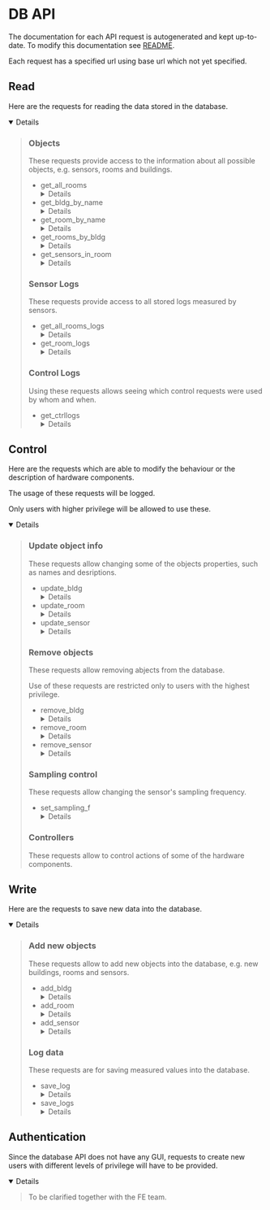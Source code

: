 # DB API
The documentation for each API request is autogenerated and kept up-to-date.
To modify this documentation see [README](DB/API/doc/README.md).

Each request has a specified url using base url which not yet specified.

## Read
Here are the requests for reading the data stored in the database.
<details open><blockquote>

### Objects
These requests provide access to the information about all possible objects,
e.g. sensors, rooms and buildings. 
<ul>
<li> get_all_rooms
<details><blockquote>
<ul>
<li> status: designed
<li> url: base.url/db/api/get_all_rooms
<li> request method: GET
<li> parameters: <code></code>
<li> example json response:
<pre><code>{
   "rooms": [
      {
         "id": "b02r01",
         "name": "Lab012",
         "Description": "Physics lab on second floor of KELVIN building",
         "bldg_id": "b01"
      },
      {
         "id": "b01r02",
         "name": "Lab090",
         "Description": "Physics lab on fourth floor of RANKIN building",
         "bldg_id": "b02"
      },
      {
         "id": "b03r03",
         "name": "Lab876",
         "Description": "Physics lab on first floor of JAMES WATT SOUTH building",
         "bldg_id": "b03"
      }
   ]
}
</code></pre>
<li> response json schema:
<pre><code>{
   "$schema": "http://json-schema.org/draft-07/schema#",
   "title": "get_all_rooms",
   "type": "object",
   "description": "List all available rooms",
   "properties": {
      "rooms": {
         "type": "array",
         "description": "An array of all available rooms",
         "items": {
            "room": {
               "$schema": "http://json-schema.org/draft-07/schema#",
               "title": "room",
               "type": "object",
               "description": "Room",
               "properties": {
                  "id": {
                     "type": "string",
                     "description": "Unique identifier for the room"
                  },
                  "name": {
                     "type": "string",
                     "description": "Name of the room, also unique, but modifiable"
                  },
                  "description": {
                     "type": "string",
                     "description": "A description of the room"
                  },
                  "bldg_id": {
                     "type": "string",
                     "description": "Id of the building this room belongs to"
                  }
               },
               "required": [
                  "id",
                  "name",
                  "bldg_id"
               ]
            }
         }
      }
   },
   "required": [
      "rooms"
   ]
}
</code></pre>
</ul>
</blockquote></details>
<li> get_bldg_by_name
<details><blockquote>
<ul>
<li> status: designed
<li> url: base.url/db/api/get_bldg_by_name
<li> request method: GET
<li> parameters: <code>String name</code>
<li> example json response:
<pre><code>{
   "bldg": {
      "id": "b02",
      "name": "KELVIN bldg",
      "Description": "Main bldg of physics department"
   }
}
</code></pre>
<li> response json schema:
<pre><code>{
   "$schema": "http://json-schema.org/draft-07/schema#",
   "title": "get_bldg_by_name",
   "type": "object",
   "description": "Get building by its name",
   "properties": {
      "bldg": {
         "description": "The requested building",
         "bldg": {
            "$schema": "http://json-schema.org/draft-07/schema#",
            "title": "bldg",
            "type": "object",
            "description": "Building",
            "properties": {
               "id": {
                  "type": "string",
                  "description": "Unique identifier for the building"
               },
               "name": {
                  "type": "string",
                  "description": "Name of the building, also unique, but modifiable"
               },
               "description": {
                  "type": "string",
                  "description": "A description of the building"
               }
            },
            "required": [
               "id",
               "name"
            ]
         }
      }
   },
   "required": [
      "bldg"
   ]
}
</code></pre>
</ul>
</blockquote></details>
<li> get_room_by_name
<details><blockquote>
<ul>
<li> status: designed
<li> url: base.url/db/api/get_room_by_name
<li> request method: GET
<li> parameters: <code>String name</code>
<li> example json response:
<pre><code>{
   "room": {
      "id": "b02r01",
      "name": "Lab012",
      "Description": "Physics lab on second floor of KELVIN building",
      "bldg_id": "b01"
   }
}
</code></pre>
<li> response json schema:
<pre><code>{
   "$schema": "http://json-schema.org/draft-07/schema#",
   "title": "get_room_by_name",
   "type": "object",
   "description": "Get room by its name",
   "properties": {
      "room": {
         "description": "The requested room",
         "room": {
            "$schema": "http://json-schema.org/draft-07/schema#",
            "title": "room",
            "type": "object",
            "description": "Room",
            "properties": {
               "id": {
                  "type": "string",
                  "description": "Unique identifier for the room"
               },
               "name": {
                  "type": "string",
                  "description": "Name of the room, also unique, but modifiable"
               },
               "description": {
                  "type": "string",
                  "description": "A description of the room"
               },
               "bldg_id": {
                  "type": "string",
                  "description": "Id of the building this room belongs to"
               }
            },
            "required": [
               "id",
               "name",
               "bldg_id"
            ]
         }
      }
   },
   "required": [
      "room"
   ]
}
</code></pre>
</ul>
</blockquote></details>
<li> get_rooms_by_bldg
<details><blockquote>
<ul>
<li> status: designed
<li> url: base.url/db/api/get_rooms_by_bldg
<li> request method: GET
<li> parameters: <code>String bldg_id</code>
<li> example json response:
<pre><code>{
   "rooms": [
      {
         "id": "b02r01",
         "name": "Lab012",
         "Description": "Physics lab on second floor of KELVIN building",
         "bldg_id": "b01"
      }
   ]
}
</code></pre>
<li> response json schema:
<pre><code>{
   "$schema": "http://json-schema.org/draft-07/schema#",
   "title": "get_rooms_by_bldg",
   "type": "object",
   "description": "Get all rooms in a building",
   "properties": {
      "rooms": {
         "type": "array",
         "description": "A list of all rooms in the building",
         "items": {
            "room": {
               "$schema": "http://json-schema.org/draft-07/schema#",
               "title": "room",
               "type": "object",
               "description": "Room",
               "properties": {
                  "id": {
                     "type": "string",
                     "description": "Unique identifier for the room"
                  },
                  "name": {
                     "type": "string",
                     "description": "Name of the room, also unique, but modifiable"
                  },
                  "description": {
                     "type": "string",
                     "description": "A description of the room"
                  },
                  "bldg_id": {
                     "type": "string",
                     "description": "Id of the building this room belongs to"
                  }
               },
               "required": [
                  "id",
                  "name",
                  "bldg_id"
               ]
            }
         }
      }
   },
   "required": [
      "rooms"
   ]
}
</code></pre>
</ul>
</blockquote></details>
<li> get_sensors_in_room
<details><blockquote>
<ul>
<li> status: designed
<li> url: base.url/db/api/get_sensors_in_room
<li> request method: GET
<li> parameters: <code>String room_id</code>
<li> example json response:
<pre><code>{
   "room_id": "b02r01",
   "sensors": [
      {
         "id": "b02r01s01",
         "name": "sensor1",
         "Description": "Relative humidity sensor",
         "room_id": "b02r01",
         "unit": "KELVIN"
      },
      {
         "id": "b01r02s02",
         "name": "sensor2",
         "Description": "Thermometer/humidity sensor",
         "room_id": "b01r02",
         "unit": "PERCENT"
      }
   ]
}
</code></pre>
<li> response json schema:
<pre><code>{
   "$schema": "http://json-schema.org/draft-07/schema#",
   "title": "get_sensors_in_room",
   "type": "object",
   "description": "List all sensors in the room",
   "properties": {
      "room_id": {
         "type": "string",
         "description": "The ID of the room"
      },
      "sensors": {
         "type": "array",
         "description": "An array of all sensorr in the room",
         "items": {
            "sensor": {
               "$schema": "http://json-schema.org/draft-07/schema#",
               "title": "sensor",
               "type": "object",
               "description": "Sensor",
               "properties": {
                  "id": {
                     "type": "string",
                     "description": "Unique identifier for the sensor"
                  },
                  "name": {
                     "type": "string",
                     "description": "Name of the sensor, modifiable"
                  },
                  "description": {
                     "type": "string",
                     "description": "A description of the room"
                  },
                  "room_id": {
                     "type": "string",
                     "description": "Id of the room this sensor belongs to"
                  },
                  "unit": {
                     "type": "string",
                     "description": "Units in which the sensor measures"
                  }
               },
               "required": [
                  "id",
                  "name",
                  "room_id",
                  "unit"
               ]
            }
         }
      }
   },
   "required": [
      "room_id",
      "sensors"
   ]
}
</code></pre>
</ul>
</blockquote></details>
</ul>

### Sensor Logs
These requests provide access to all stored logs measured by sensors.
<ul>
<li> get_all_rooms_logs
<details><blockquote>
<ul>
<li> status: designed
<li> url: base.url/db/api/get_all_rooms_logs
<li> request method: GET
<li> parameters: <code>long start_millis, long end_millis</code>
<li> example json response:
<pre><code>{
   "start_millis": 100,
   "end_millis": 110,
   "rooms_logs": [
      {
         "room_id": "b02r01",
         "sensor_logs": [
            {
               "sensor_id": "b02r01s01",
               "unit": "KELVIN",
               "logs": [
                  {
                     "timestamp": 54,
                     "value": 79.878
                  },
                  {
                     "timestamp": 65,
                     "value": 17.001
                  }
               ]
            },
            {
               "sensor_id": "b01r02s02",
               "unit": "PERCENT",
               "logs": [
                  {
                     "timestamp": 89,
                     "value": 45.124
                  },
                  {
                     "timestamp": 65,
                     "value": 17.001
                  }
               ]
            }
         ]
      },
      {
         "room_id": "b01r02",
         "sensor_logs": [
            {
               "sensor_id": "b03r03s03",
               "unit": "VOLTS",
               "logs": [
                  {
                     "timestamp": 54,
                     "value": 79.878
                  },
                  {
                     "timestamp": 89,
                     "value": 45.124
                  }
               ]
            },
            {
               "sensor_id": "b01r02s02",
               "unit": "PERCENT",
               "logs": [
                  {
                     "timestamp": 89,
                     "value": 45.124
                  },
                  {
                     "timestamp": 65,
                     "value": 17.001
                  }
               ]
            }
         ]
      }
   ]
}
</code></pre>
<li> response json schema:
<pre><code>{
   "$schema": "http://json-schema.org/draft-07/schema#",
   "title": "get_all_rooms_logs",
   "type": "object",
   "description": "All logs from each sensor in each room, within the given period [start_millis, end_millis)",
   "properties": {
      "start_millis": {
         "type": "number",
         "description": "The start of the period, included, in milliseconds from the Epoch"
      },
      "end_millis": {
         "type": "number",
         "description": "The end of the period, excluded, in milliseconds from the Epoch"
      },
      "rooms_logs": {
         "type": "array",
         "description": "An array of the room logs",
         "items": {
            "room_logs": {
               "$schema": "http://json-schema.org/draft-07/schema#",
               "title": "room_logs",
               "type": "object",
               "description": "Sets of logs of all sensors in the room",
               "properties": {
                  "room_id": {
                     "type": "string",
                     "description": "The id of the room"
                  },
                  "sensor_logs": {
                     "type": "array",
                     "description": "An array of all sensor logs",
                     "items": {
                        "sensor_logs": {
                           "$schema": "http://json-schema.org/draft-07/schema#",
                           "title": "sensor_logs",
                           "type": "object",
                           "description": "All logs from a sensor in some period of time",
                           "properties": {
                              "sensor_id": {
                                 "type": "string",
                                 "description": "The id of the corresponding sensor"
                              },
                              "unit": {
                                 "type": "string",
                                 "description": "The unit in which the logs are recorded"
                              },
                              "logs": {
                                 "type": "array",
                                 "description": "An array of the logs",
                                 "items": {
                                    "log": {
                                       "$schema": "http://json-schema.org/draft-07/schema#",
                                       "title": "log",
                                       "type": "object",
                                       "description": "One log from a sensor",
                                       "properties": {
                                          "timestamp": {
                                             "type": "number",
                                             "description": "Timestamp when the log was taken, in milliseconds from the Epoch"
                                          },
                                          "value": {
                                             "type": "number",
                                             "description": "The measured value"
                                          }
                                       },
                                       "required": [
                                          "timestamp",
                                          "value"
                                       ]
                                    }
                                 }
                              }
                           },
                           "required": [
                              "sensor_id",
                              "unit",
                              "logs"
                           ]
                        }
                     }
                  }
               },
               "required": [
                  "room_id",
                  "sensor_logs"
               ]
            }
         }
      }
   },
   "required": [
      "start_millis",
      "end_millis",
      "rooms_logs"
   ]
}
</code></pre>
</ul>
</blockquote></details>
<li> get_room_logs
<details><blockquote>
<ul>
<li> status: designed
<li> url: base.url/db/api/get_room_logs
<li> request method: GET
<li> parameters: <code>String room_id, long startMillis, long endMillis</code>
<li> example json response:
<pre><code>{
   "room_id": "b02r01",
   "start_millis": 100,
   "end_millis": 110,
   "room_logs": {
      "room_id": "b02r01",
      "sensor_logs": [
         {
            "sensor_id": "b02r01s01",
            "unit": "KELVIN",
            "logs": [
               {
                  "timestamp": 54,
                  "value": 79.878
               },
               {
                  "timestamp": 65,
                  "value": 17.001
               }
            ]
         },
         {
            "sensor_id": "b01r02s02",
            "unit": "PERCENT",
            "logs": [
               {
                  "timestamp": 89,
                  "value": 45.124
               },
               {
                  "timestamp": 65,
                  "value": 17.001
               }
            ]
         }
      ]
   }
}
</code></pre>
<li> response json schema:
<pre><code>{
   "$schema": "http://json-schema.org/draft-07/schema#",
   "title": "get_room_logs",
   "type": "object",
   "description": "All logs from each sensor in requested room, within the given period [start_millis, end_millis)",
   "properties": {
      "room_id": {
         "type": "string",
         "description": "The ID of the room"
      },
      "start_millis": {
         "type": "number",
         "description": "The start of the period, included, in milliseconds from the Epoch"
      },
      "end_millis": {
         "type": "number",
         "description": "The end of the period, excluded, in milliseconds from the Epoch"
      },
      "room_logs": {
         "description": "An array of all sensor logs in that room",
         "room_logs": {
            "$schema": "http://json-schema.org/draft-07/schema#",
            "title": "room_logs",
            "type": "object",
            "description": "Sets of logs of all sensors in the room",
            "properties": {
               "room_id": {
                  "type": "string",
                  "description": "The id of the room"
               },
               "sensor_logs": {
                  "type": "array",
                  "description": "An array of all sensor logs",
                  "items": {
                     "sensor_logs": {
                        "$schema": "http://json-schema.org/draft-07/schema#",
                        "title": "sensor_logs",
                        "type": "object",
                        "description": "All logs from a sensor in some period of time",
                        "properties": {
                           "sensor_id": {
                              "type": "string",
                              "description": "The id of the corresponding sensor"
                           },
                           "unit": {
                              "type": "string",
                              "description": "The unit in which the logs are recorded"
                           },
                           "logs": {
                              "type": "array",
                              "description": "An array of the logs",
                              "items": {
                                 "log": {
                                    "$schema": "http://json-schema.org/draft-07/schema#",
                                    "title": "log",
                                    "type": "object",
                                    "description": "One log from a sensor",
                                    "properties": {
                                       "timestamp": {
                                          "type": "number",
                                          "description": "Timestamp when the log was taken, in milliseconds from the Epoch"
                                       },
                                       "value": {
                                          "type": "number",
                                          "description": "The measured value"
                                       }
                                    },
                                    "required": [
                                       "timestamp",
                                       "value"
                                    ]
                                 }
                              }
                           }
                        },
                        "required": [
                           "sensor_id",
                           "unit",
                           "logs"
                        ]
                     }
                  }
               }
            },
            "required": [
               "room_id",
               "sensor_logs"
            ]
         }
      }
   },
   "required": [
      "room_id",
      "start_millis",
      "end_millis",
      "room_logs"
   ]
}
</code></pre>
</ul>
</blockquote></details>
</ul>

### Control Logs
Using these requests allows seeing which control requests were used
by whom and when.  
<ul>
<li> get_ctrllogs
<details><blockquote>
<ul>
<li> status: undesigned
<li> url: base.url/db/api/get_ctrllogs
</ul>
</blockquote></details>
</ul>

</blockquote></details>

## Control
Here are the requests which are able to modify the behaviour or
the description of hardware components.

The usage of these requests will be logged.

Only users with higher privilege will be allowed to use these. 
<details open><blockquote>

### Update object info
These requests allow changing some of the objects properties,
such as names and desriptions.
<ul>
<li> update_bldg
<details><blockquote>
<ul>
<li> status: designed
<li> url: base.url/db/api/update_bldg
<li>request method: POST<li> example json request:
<pre><code>{
   "id": "b02",
   "name": "JAMES MATT building",
   "description": "New building for physics department."
}
</code></pre>
<li> request json schema:
<pre><code>{
   "$schema": "http://json-schema.org/draft-07/schema#",
   "title": "update_bldg",
   "type": "object",
   "description": "Update building info given the building's ID.",
   "properties": {
      "id": {
         "type": "string",
         "description": "ID of the building to be changed."
      },
      "name": {
         "type": "string",
         "description": "New name of the building, also unique, but modifiable. Optional."
      },
      "description": {
         "type": "string",
         "description": "New description of the building. Optional."
      }
   },
   "required": [
      "id"
   ]
}
</code></pre>
</ul>
</blockquote></details>
<li> update_room
<details><blockquote>
<ul>
<li> status: designed
<li> url: base.url/db/api/update_room
<li>request method: POST<li> example json request:
<pre><code>{
   "id": "b02r01",
   "name": "Lab007",
   "description": "A new top secret lab"
}
</code></pre>
<li> request json schema:
<pre><code>{
   "$schema": "http://json-schema.org/draft-07/schema#",
   "title": "update_room",
   "type": "object",
   "description": "Update room info given the room's ID.",
   "properties": {
      "id": {
         "type": "string",
         "description": "ID of the room to be changed."
      },
      "name": {
         "type": "string",
         "description": "New name of the room, must be unique. Optional"
      },
      "description": {
         "type": "string",
         "description": "New description of the room."
      }
   },
   "required": [
      "id"
   ]
}
</code></pre>
</ul>
</blockquote></details>
<li> update_sensor
<details><blockquote>
<ul>
<li> status: designed
<li> url: base.url/db/api/update_sensor
<li>request method: POST<li> example json request:
<pre><code>{
   "id": "b02r01s01",
   "name": "AwesomenessSensor",
   "description": "A sensor measuring the present awesomeness",
   "unit": "percents of BoydOrr"
}
</code></pre>
<li> request json schema:
<pre><code>{
   "$schema": "http://json-schema.org/draft-07/schema#",
   "title": "update sensor",
   "type": "object",
   "description": "Update sensor info given the sensor's ID.",
   "properties": {
      "id": {
         "type": "string",
         "description": "Id of the sensor to be changed."
      },
      "name": {
         "type": "string",
         "description": "New name of the sensor, optional."
      },
      "description": {
         "type": "string",
         "description": "A description of the room, optional."
      },
      "unit": {
         "type": "string",
         "description": "New units, use with care, optional, we should discuss if this should be allowed and if so, how to handle old data."
      }
   },
   "required": [
      "id"
   ]
}
</code></pre>
</ul>
</blockquote></details>
</ul>

### Remove objects
These requests allow removing abjects from the database.

Use of these requests are restricted only to users with the highest privilege.
<ul>
<li> remove_bldg
<details><blockquote>
<ul>
<li> status: undesigned
<li> url: base.url/db/api/remove_bldg
</ul>
</blockquote></details>
<li> remove_room
<details><blockquote>
<ul>
<li> status: undesigned
<li> url: base.url/db/api/remove_room
</ul>
</blockquote></details>
<li> remove_sensor
<details><blockquote>
<ul>
<li> status: undesigned
<li> url: base.url/db/api/remove_sensor
</ul>
</blockquote></details>
</ul>

### Sampling control
These requests allow changing the sensor's sampling frequency.
<ul>
<li> set_sampling_f
<details><blockquote>
<ul>
<li> status: undesigned
<li> url: base.url/db/api/set_sampling_f
</ul>
</blockquote></details>
</ul>

### Controllers
These requests allow to control actions of some of the hardware components.
<ul>
</ul>

</blockquote></details>

## Write
Here are the requests to save new data into the database.
<details open><blockquote>

### Add new objects
These requests allow to add new objects into the database,
e.g. new buildings, rooms and sensors.
<ul>
<li> add_bldg
<details><blockquote>
<ul>
<li> status: designed
<li> url: base.url/db/api/add_bldg
<li>request method: POST<li> example json request:
<pre><code>{}
</code></pre>
<li> request json schema:
<pre><code>{
   "$schema": "http://json-schema.org/draft-07/schema#",
   "title": "add_bldg",
   "type": "object",
   "description": "Add new building to the network.",
   "properties": {
      "name": {
         "type": "string",
         "description": "Name of the building, also unique, but modifiable. Optional."
      },
      "description": {
         "type": "string",
         "description": "Description of the building. Optional."
      }
   },
   "required": []
}
</code></pre>
<li> response parameters: bldg_id
</ul>
</blockquote></details>
<li> add_room
<details><blockquote>
<ul>
<li> status: designed
<li> url: base.url/db/api/add_room
<li>request method: POST<li> example json request:
<pre><code>{}
</code></pre>
<li> request json schema:
<pre><code>{
   "$schema": "http://json-schema.org/draft-07/schema#",
   "title": "add_room",
   "type": "object",
   "description": "Add new room to the network.",
   "properties": {
      "name": {
         "type": "string",
         "description": "Name of the room, also unique, but modifiable. Optional."
      },
      "description": {
         "type": "string",
         "description": "Description of the room. Optional."
      }
   },
   "required": []
}
</code></pre>
<li> response parameters: room_id
</ul>
</blockquote></details>
<li> add_sensor
<details><blockquote>
<ul>
<li> status: designed
<li> url: base.url/db/api/add_sensor
<li>request method: POST<li> example json request:
<pre><code>{}
</code></pre>
<li> request json schema:
<pre><code>{
   "$schema": "http://json-schema.org/draft-07/schema#",
   "title": "add_sensor",
   "type": "object",
   "description": "Add new sensor to the network.",
   "properties": {
      "name": {
         "type": "string",
         "description": "Name of the sensor, also unique, but modifiable. Optional."
      },
      "description": {
         "type": "string",
         "description": "Description of the sensor. Optional."
      },
      "room_id": {
         "type": "string",
         "description": "Id of the room this sensor belongs to."
      },
      "unit": {
         "type": "string",
         "description": "Units in which the sensor measures."
      }
   },
   "required": [
      "room_id",
      "unit"
   ]
}
</code></pre>
<li> response parameters: sensor_id
</ul>
</blockquote></details>
</ul>

### Log data
These requests are for saving measured values into the database.
<ul>
<li> save_log
<details><blockquote>
<ul>
<li> status: designed
<li> url: base.url/db/api/save_log
<li>request method: POST<li> example json request:
<pre><code>{}
</code></pre>
<li> request json schema:
<pre><code>{
   "$schema": "http://json-schema.org/draft-07/schema#",
   "title": "sensor_logs",
   "type": "object",
   "description": "Save one log from a sensor to the database.",
   "properties": {
      "sensor_id": {
         "type": "string",
         "description": "The id of the corresponding sensor"
      },
      "log": {
         "type": "object",
         "description": "One sensor measurement",
         "log": {
            "$schema": "http://json-schema.org/draft-07/schema#",
            "title": "log",
            "type": "object",
            "description": "One log from a sensor",
            "properties": {
               "timestamp": {
                  "type": "number",
                  "description": "Timestamp when the log was taken, in milliseconds from the Epoch"
               },
               "value": {
                  "type": "number",
                  "description": "The measured value"
               }
            },
            "required": [
               "timestamp",
               "value"
            ]
         }
      }
   },
   "required": [
      "sensor_id",
      "log"
   ]
}
</code></pre>
</ul>
</blockquote></details>
<li> save_logs
<details><blockquote>
<ul>
<li> status: designed
<li> url: base.url/db/api/save_logs
<li>request method: POST<li> example json request:
<pre><code>{}
</code></pre>
<li> request json schema:
<pre><code>{
   "$schema": "http://json-schema.org/draft-07/schema#",
   "title": "sensor_logs",
   "type": "object",
   "description": "Save multiple logs from multiple sensors.",
   "properties": {
      "logs": {
         "type": "array",
         "description": "An array of the logs and the corresponding sensors",
         "items": {
            "save_log": {
               "$schema": "http://json-schema.org/draft-07/schema#",
               "title": "sensor_logs",
               "type": "object",
               "description": "Save one log from a sensor to the database.",
               "properties": {
                  "sensor_id": {
                     "type": "string",
                     "description": "The id of the corresponding sensor"
                  },
                  "log": {
                     "type": "object",
                     "description": "One sensor measurement",
                     "log": {
                        "$schema": "http://json-schema.org/draft-07/schema#",
                        "title": "log",
                        "type": "object",
                        "description": "One log from a sensor",
                        "properties": {
                           "timestamp": {
                              "type": "number",
                              "description": "Timestamp when the log was taken, in milliseconds from the Epoch"
                           },
                           "value": {
                              "type": "number",
                              "description": "The measured value"
                           }
                        },
                        "required": [
                           "timestamp",
                           "value"
                        ]
                     }
                  }
               },
               "required": [
                  "sensor_id",
                  "log"
               ]
            }
         }
      }
   },
   "required": []
}
</code></pre>
</ul>
</blockquote></details>
</ul>

</blockquote></details>

## Authentication
Since the database API does not have any GUI,
requests to create new users with different levels of privilege
will have to be provided.

<details open><blockquote>
To be clarified together with the FE team.
</blockquote></details>
